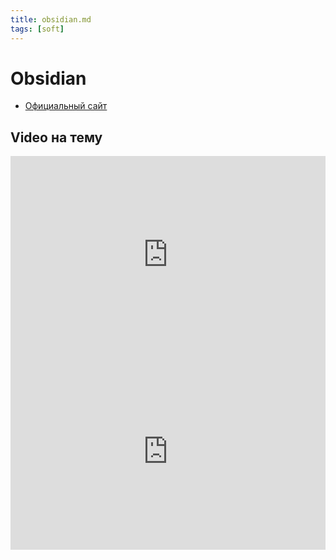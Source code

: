 ```yaml
---
title: obsidian.md
tags: [soft]
---
```

# Obsidian

- [Официальный сайт](https://obsidian.md/)

## Video на тему


<iframe width="100%" height="315" src="https://www.youtube.com/embed/TDwOUsRRoKE" title="YouTube video player" frameborder="0" allow="accelerometer; autoplay; clipboard-write; encrypted-media; gyroscope; picture-in-picture" allowfullscreen></iframe>


<iframe width="100%" height="315" src="https://www.youtube.com/embed/PiS3pRRj994" title="YouTube video player" frameborder="0" allow="accelerometer; autoplay; clipboard-write; encrypted-media; gyroscope; picture-in-picture" allowfullscreen></iframe>

